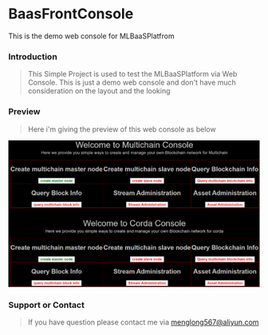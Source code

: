 # BaasFrontConsole
This is the demo web console for MLBaaSPlatfrom

### Introduction
> This Simple Project is used to test the MLBaaSPlatform via Web Console. This is just a demo web console and don't have much consideration on the layout and the looking

### Preview
> Here i'm giving the preview of this web console as below

![avatar](img/preview.png)

### Support or Contact
> If you have question please contact me via menglong567@aliyun.com